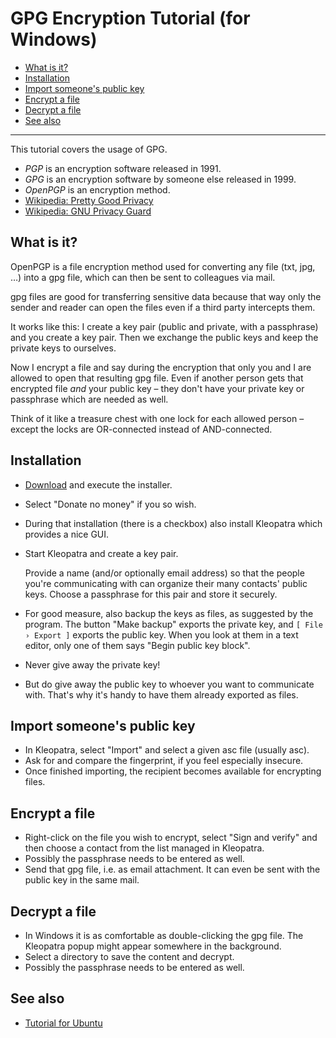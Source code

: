
  GPG Encryption Tutorial (for Windows)
=========================================

[for_ubuntu]: https://github.com/WoodrowShigeru/random-tutorials/blob/master/set_up_gpg_on_ubuntu/index.md
[wiki_pgp]: https://en.wikipedia.org/wiki/Pretty_Good_Privacy#OpenPGP
[wiki_gpg]: https://en.wikipedia.org/wiki/GNU_Privacy_Guard
[gpg_official]: https://www.gpg4win.org/


- [What is it?](#user-content-what-is-it)
- [Installation](#user-content-installation)
- [Import someone's public key](#user-content-import-someones-public-key)
- [Encrypt a file](#user-content-encrypt-a-file)
- [Decrypt a file](#user-content-decrypt-a-file)
- [See also](#user-content-see-also)


------

This tutorial covers the usage of GPG.

- *PGP* is an encryption software released in 1991.
- *GPG* is an encryption software by someone else released in 1999.
- *OpenPGP* is an encryption method.
- [Wikipedia: Pretty Good Privacy][wiki_pgp]
- [Wikipedia: GNU Privacy Guard][wiki_gpg]



What is it?
-----------
OpenPGP is a file encryption method used for converting any file (txt, jpg, …) into a gpg file, which can then be sent to colleagues via mail.

gpg files are good for transferring sensitive data because that way only the sender and reader can open the files even if a third party intercepts them.

It works like this: I create a key pair (public and private, with a passphrase) and you create a key pair. Then we exchange the public keys and keep the private keys to ourselves.

Now I encrypt a file and say during the encryption that only you and I are allowed to open that resulting gpg file. Even if another person gets that encrypted file *and* your public key – they don't have your private key or passphrase which are needed as well.

Think of it like a treasure chest with one lock for each allowed person – except the locks are OR-connected instead of AND-connected.



Installation
------------
- [Download][gpg_official] and execute the installer.
- Select "Donate no money" if you so wish.
- During that installation (there is a checkbox) also install Kleopatra which provides a nice GUI.

- Start Kleopatra and create a key pair.

  Provide a name (and/or optionally email address) so that the people you're communicating with can organize their many contacts' public keys. Choose a passphrase for this pair and store it securely.

- For good measure, also backup the keys as files, as suggested by the program. The button "Make backup" exports the private key, and `[ File › Export ]` exports the public key. When you look at them in a text editor, only one of them says "Begin public key block".

- Never give away the private key!

- But do give away the public key to whoever you want to communicate with. That's why it's handy to have them already exported as files.



Import someone's public key
---------------------------
- In Kleopatra, select "Import" and select a given asc file (usually asc).
- Ask for and compare the fingerprint, if you feel especially insecure.
- Once finished importing, the recipient becomes available for encrypting files.



Encrypt a file
--------------
- Right-click on the file you wish to encrypt, select "Sign and verify" and then choose a contact from the list managed in Kleopatra.
- Possibly the passphrase needs to be entered as well.
- Send that gpg file, i.e. as email attachment. It can even be sent with the public key in the same mail.



Decrypt a file
--------------
- In Windows it is as comfortable as double-clicking the gpg file. The Kleopatra popup might appear somewhere in the background.
- Select a directory to save the content and decrypt.
- Possibly the passphrase needs to be entered as well.



See also
--------
- [Tutorial for Ubuntu][for_ubuntu]

